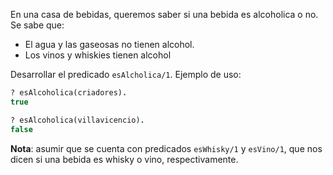 En una casa de bebidas, queremos saber si una bebida es alcoholica o no. Se sabe que:

* El agua y las gaseosas no tienen alcohol.
* Los vinos y whiskies tienen alcohol

Desarrollar el predicado `esAlcholica/1`. Ejemplo de uso:

```prolog
? esAlcoholica(criadores).
true

? esAlcoholica(villavicencio).
false
```

**Nota**: asumir que se cuenta con predicados `esWhisky/1` y `esVino/1`, que nos dicen si una bebida es whisky o vino, respectivamente.